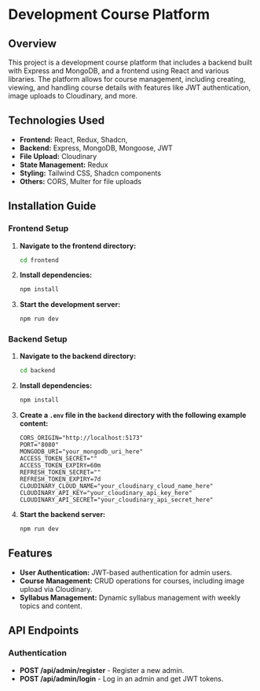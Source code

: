 # Development Course Platform

## Overview

This project is a development course platform that includes a backend built with Express and MongoDB, and a frontend using React and various libraries. The platform allows for course management, including creating, viewing, and handling course details with features like JWT authentication, image uploads to Cloudinary, and more.

## Technologies Used

- **Frontend:** React, Redux, Shadcn, 
- **Backend:** Express, MongoDB, Mongoose, JWT
- **File Upload:** Cloudinary
- **State Management:** Redux
- **Styling:** Tailwind CSS, Shadcn components
- **Others:** CORS, Multer for file uploads

## Installation Guide

### Frontend Setup

1. **Navigate to the frontend directory:**
    ```bash
    cd frontend
    ```

2. **Install dependencies:**
    ```bash
    npm install
    ```

3. **Start the development server:**
    ```bash
    npm run dev
    ```

### Backend Setup

1. **Navigate to the backend directory:**
    ```bash
    cd backend
    ```

2. **Install dependencies:**
    ```bash
    npm install
    ```

3. **Create a `.env` file in the `backend` directory with the following example content:**

    ```dotenv
    CORS_ORIGIN="http://localhost:5173"
    PORT="8080"
    MONGODB_URI="your_mongodb_uri_here"
    ACCESS_TOKEN_SECRET=""
    ACCESS_TOKEN_EXPIRY=60m
    REFRESH_TOKEN_SECRET=""
    REFRESH_TOKEN_EXPIRY=7d
    CLOUDINARY_CLOUD_NAME="your_cloudinary_cloud_name_here"
    CLOUDINARY_API_KEY="your_cloudinary_api_key_here"
    CLOUDINARY_API_SECRET="your_cloudinary_api_secret_here"
    ```

4. **Start the backend server:**
    ```bash
    npm run dev
    ```

## Features

- **User Authentication:** JWT-based authentication for admin users.
- **Course Management:** CRUD operations for courses, including image upload via Cloudinary.
- **Syllabus Management:** Dynamic syllabus management with weekly topics and content.

## API Endpoints

### Authentication

- **POST /api/admin/register** - Register a new admin.
- **POST /api/admin/login** - Log in an admin and get JWT tokens.



